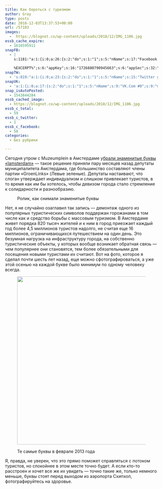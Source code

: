 ```yaml
---
title: Как бороться с туризмом
author: Gray
type: posts
date: 2018-12-03T13:37:53+00:00
url: /57103
images:
  -  https://blognot.co/wp-content/uploads/2018/12/IMG_1106.jpg
essb_cache_expire:
  - 1616595911
snapFB:
  - |
    s:1181:"a:1:{i:0;a:26:{s:2:"do";s:1:"1";s:5:"nName";s:17:"Facebook personal";s:9:"msgFormat";s:20:"%TITLE%
    
    %EXCERPT%";s:6:"appKey";s:16:"1726880790945663";s:6:"appSec";s:32:"9915e38ff56996512e9713516c208c4d";s:8:"postType";s:1:"A";s:7:"fltrsOn";i:0;s:5:"fltrs";a:0:{}s:7:"proxyOn";i:0;s:7:"useSURL";i:0;s:1:"v";i:350;s:3:"tpt";s:0:"";s:11:"attachVideo";s:1:"N";s:6:"imgUpl";s:1:"T";s:10:"riComments";s:1:"1";s:12:"riCommentsAA";s:1:"1";s:4:"uMsg";s:0:"";s:11:"accessToken";s:173:"EAAYilsQdH38BAGbBWNeledCJfoCAbh3ym4AOo7xEODbekVAReIRhhi0LAnzPFNAwaat0Tr1xSJoAvsAFJk0GUGmV2bqZBhT8qI3VwPtz681jKSyEZAIsTKbzUciHsYWcVzInMTeIEJAXIR5anW46o6j9lA64XdLsvmYOjvegZDZD";s:8:"authUser";s:17:"10212468541884244";s:12:"authUserName";s:29:"Сергей Петренко";s:4:"pgID";s:32:"133222213376133_2212132035485130";s:9:"wpImgSize";s:4:"full";s:15:"pageAccessToken";s:176:"EAAYilsQdH38BAArYgqPRN5Wkz8N7LbEeqSIxC3YgROS4wqFWGbWukrZAbZC3z29OUDS9aG6y2h0W58mSyspXyC6aBd8RGJaMJlT7C9ortS4TT31ZBIvo0g5meW1hqZBhrwyhi1lmelpiXeH7UBmA6a6BHdHcPFBvFiL4WBZB4NwZDZD";s:8:"isPosted";s:1:"1";s:7:"postURL";s:62:"http://www.facebook.com/133222213376133/posts/2212132035485130";s:5:"pDate";s:19:"2018-12-03 13:38:02";}}";
snapTW:
  - 's:819:"a:1:{i:0;a:23:{s:2:"do";s:1:"1";s:5:"nName";s:15:"Twitter gray_ru";s:9:"msgFormat";s:14:"%TITLE%  %URL%";s:6:"appKey";s:21:"TtnkhV5ieh7aGiSY4OoJQ";s:6:"appSec";s:41:"HFj5WK0WRg2zQs87LI37ZGRCriUhl7f6tO7YrFVuk";s:7:"fltrsOn";i:0;s:5:"fltrs";a:0:{}s:7:"proxyOn";i:0;s:7:"useSURL";i:0;s:1:"v";i:350;s:5:"twURL";s:27:"https://twitter.com/gray_ru";s:11:"accessToken";s:50:"8518642-cnreXiVT5UwLikpn799CLpoo1W61fufZeTA4z39PIi";s:14:"accessTokenSec";s:45:"36nJUfLC6ZS1VLbdK44CrCxDUIE5u1wYJEQCYnKoKXAUs";s:5:"tw140";i:0;s:10:"riComments";s:1:"1";s:11:"riCommentsM";s:1:"1";s:12:"riCommentsAA";s:1:"1";s:8:"attchImg";s:1:"1";s:9:"wpImgSize";s:4:"full";s:8:"isPosted";s:1:"1";s:4:"pgID";s:19:"1069586565389787150";s:7:"postURL";s:54:"https://twitter.com/gray_ru/status/1069586565389787150";s:5:"pDate";s:19:"2018-12-03 13:38:04";}}";'
snapVK:
  - 'a:1:{i:0;a:17:{s:2:"do";s:1:"1";s:5:"nName";s:9:"VK.Com #0";s:9:"msgFormat";s:9:"%EXCERPT%";s:8:"postType";s:1:"I";s:7:"fltrsOn";i:0;s:5:"fltrs";a:0:{}s:7:"proxyOn";i:0;s:7:"useSURL";i:0;s:1:"v";i:350;s:3:"url";s:22:"https://vk.com/gray_ru";s:5:"appID";s:7:"2004042";s:4:"pgID";s:7:"gray_ru";s:8:"authResp";s:159:"https://oauth.vk.com/blank.html#access_token=7c266a94fb1122969e25b20763c347a5bc800e03810fc03ac8d80b4ada40944a2b4a9800ea2c258865182&expires_in=0&user_id=1003673";s:9:"wpImgSize";s:4:"full";s:12:"appAuthToken";s:85:"7c266a94fb1122969e25b20763c347a5bc800e03810fc03ac8d80b4ada40944a2b4a9800ea2c258865182";s:11:"appAuthUser";s:7:"1003673";s:7:"pgIntID";s:7:"1003673";}}'
snap_isAutoPosted:
  - 1543844284
essb_cached_image:
  - https://blognot.co/wp-content/uploads/2018/12/IMG_1106.jpg
essb_c_total:
  - 59
essb_c_twitter:
  - 1
essb_c_facebook:
  - 58
categories:
  - Без рубрики

---
```








Сегодня утром с Muzeumplein в Амстердаме у[брали знаменитые буквы &#171;Iamsterdam&#187;][1]&nbsp;— такое решение приняли пару месяцев назад депутаты муниципалитета Амстердама, где большинство составляют члены партии &#171;GroenLinks&#187; (Левые зеленые). Депутаты настаивают, что слоган утверждает индивидуализм и слишком привлекает туристов, в то время как им бы хотелось, чтобы девизом города стало стремление к солидарности и разнообразию.<figure class="wp-block-embed-youtube aligncenter wp-block-embed is-type-video is-provider-youtube wp-embed-aspect-16-9 wp-has-aspect-ratio">

<div class="wp-block-embed__wrapper">
  <span class="embed-youtube" style="text-align:center; display: block;"></span>
<figcaption>Ролик, как снимали знаменитые буквы</figcaption></figure> 

Нет, я не случайно озаглавил так запись — демонтаж одного из популярных туристических символов поддержан горожанами в том числе как и средство борьбы с массовым туризмом. В Амстердаме живет порядка 820 тысяч жителей и к ним в город приезжает каждый год более 4,5 миллионов туристов надолго, не считая еще 16 миллионов, ограничивающихся путешествием на один день. Это безумная нагрузка на инфраструктуру города, на собственно туристические объекты, у которых вообще возникает обратная связь — чем популярнее они становятся, тем более обязательными для посещения новыми туристами их считают. Вот на фото, которое я сделал почти шесть лет назад, еще можно сфотографироваться, а уже этой осенью на каждой букве было минимум по одному человеку всегда.<figure class="wp-block-image">

<img data-attachment-id="57105" data-permalink="https://blognot.co/57103/img_1106" data-orig-file="https://i0.wp.com/blognot.co/wp-content/uploads/2018/12/IMG_1106.jpg?fit=1280%2C960&ssl=1" data-orig-size="1280,960" data-comments-opened="1" data-image-meta="{&quot;aperture&quot;:&quot;0&quot;,&quot;credit&quot;:&quot;&quot;,&quot;camera&quot;:&quot;&quot;,&quot;caption&quot;:&quot;&quot;,&quot;created_timestamp&quot;:&quot;0&quot;,&quot;copyright&quot;:&quot;&quot;,&quot;focal_length&quot;:&quot;0&quot;,&quot;iso&quot;:&quot;0&quot;,&quot;shutter_speed&quot;:&quot;0&quot;,&quot;title&quot;:&quot;&quot;,&quot;orientation&quot;:&quot;0&quot;}" data-image-title="IMG_1106" data-image-description="" data-medium-file="https://i0.wp.com/blognot.co/wp-content/uploads/2018/12/IMG_1106.jpg?fit=300%2C225&ssl=1" data-large-file="https://i0.wp.com/blognot.co/wp-content/uploads/2018/12/IMG_1106.jpg?fit=740%2C555&ssl=1" width="740" height="555" src="https://i0.wp.com/blognot.co/wp-content/uploads/2018/12/IMG_1106.jpg?resize=740%2C555&#038;ssl=1" alt="" class="wp-image-57105" srcset="https://i0.wp.com/blognot.co/wp-content/uploads/2018/12/IMG_1106.jpg?resize=1024%2C768&ssl=1 1024w, https://i0.wp.com/blognot.co/wp-content/uploads/2018/12/IMG_1106.jpg?resize=300%2C225&ssl=1 300w, https://i0.wp.com/blognot.co/wp-content/uploads/2018/12/IMG_1106.jpg?resize=768%2C576&ssl=1 768w, https://i0.wp.com/blognot.co/wp-content/uploads/2018/12/IMG_1106.jpg?resize=667%2C500&ssl=1 667w, https://i0.wp.com/blognot.co/wp-content/uploads/2018/12/IMG_1106.jpg?resize=800%2C600&ssl=1 800w, https://i0.wp.com/blognot.co/wp-content/uploads/2018/12/IMG_1106.jpg?w=1200&ssl=1 1200w, https://i0.wp.com/blognot.co/wp-content/uploads/2018/12/IMG_1106.jpg?w=1280&ssl=1 1280w" sizes="(max-width: 740px) 100vw, 740px" data-recalc-dims="1" /> <figcaption>Те самые буквы в феврале 2013 года</figcaption></figure> 

Я, правда, не уверен, что это прямо поможет справляться с потоком туристов, но спокойнее в этом месте точно будет. А если кто-то расстроен и хочет все же их увидеть — точно такие же, только немного меньше, буквы стоят перед выходом из аэропорта Схипхол, фотографируйтесь на здоровье.

 [1]: http://www.dutchamsterdam.nl/6551-what-is-i-amsterdam